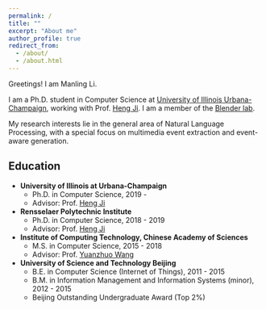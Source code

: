 ```yaml
---
permalink: /
title: ""
excerpt: "About me"
author_profile: true
redirect_from: 
  - /about/
  - /about.html
---
```


Greetings! I am Manling Li.

I am a Ph.D. student in Computer Science at [University of Illinois Urbana-Champaign](https://illinois.edu/), working with Prof. [Heng Ji](http://blender.cs.illinois.edu/hengji.html). I am a member of the [Blender lab](http://blender.cs.illinois.edu/index.html). 
<!-- Prior to UIUC, I got my master's degree from [Institute of Computing Technology](http://www.ict.ac.cn/), [Chinese Academy of Sciences](http://www.cas.cn/) in 2018, and received my bachelor's degree from [University of Science and Technology Beijing](http://www.ustb.edu.cn/index.asp) with Beijing Outstanding Undergraduate Award in 2015. -->
My research interests lie in the general area of Natural Language Processing, with a special focus on multimedia event extraction and event-aware generation.

Education
------
<!-- ### Education -->
  * **University of Illinois at Urbana-Champaign**
    * Ph.D. in Computer Science, 2019 -
    * Advisor: Prof. [Heng Ji](http://blender.cs.illinois.edu/hengji.html) 
  * **Rensselaer Polytechnic Institute**
    * Ph.D. in Computer Science, 2018 - 2019
    * Advisor: Prof. [Heng Ji](http://blender.cs.illinois.edu/hengji.html) 
  * **Institute of Computing Technology, Chinese Academy of Sciences**
    * M.S. in Computer Science, 2015 - 2018
    * Advisor: Prof. [Yuanzhuo Wang](https://dblp.org/pers/w/Wang:Yuanzhuo.html) 
  * **University of Science and Technology Beijing**
    * B.E. in Computer Science (Internet of Things), 2011 - 2015
    * B.M. in Information Management and Information Systems (minor), 2012 - 2015
    * Beijing Outstanding Undergraduate Award (Top 2%)

<!-- Publications
------ -->


<!--Experience
------
  * **08/2018 - 08/2019, Rensselaer Polytechnic Institute**
    * Research Assistant at [Blender Lab](http://blender.cs.illinois.edu/index.html)
    * Advisor: Prof. [Heng Ji](http://blender.cs.illinois.edu/hengji.html)
    * Focus: Multimedia Information Extraction and Generation
  * **05/2014 - 07/2018, Institute of Computing Technology, Chinese Academy of Sciences**
    * Research Assistant at [CAS Key Lab of Network Data Science and Technology](http://www.bigdatalab.ac.cn/lab/lab/english)
    * Advisor: Prof. [Yuanzhuo Wang](http://sourcedb.ict.cas.cn/cn/jssrck/201011/t20101122_3025790.html)
    * Focus: Knowledge Base Construction and Completion (Link Prediction)-->